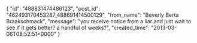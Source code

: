  {
   "id": "488831474486123",
   "post_id": "462493170453287_488691414500129",
   "from_name": "Beverly Berta Braakschmack",
   "message": "you receive notice from a liar and just wait to see if it gets better? a handful of weeks?",
   "created_time": "2013-03-06T08:52:51+0000"
 }
